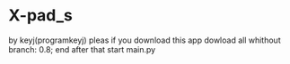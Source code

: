 # X-pad_s
by keyj(programkeyj)
pleas if you download this app dowload all whithout branch: 0.8;
end after that start main.py
